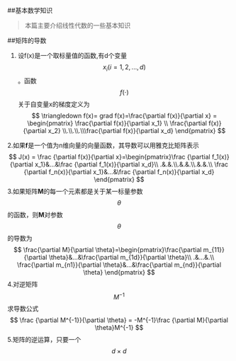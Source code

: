 ##基本数学知识
> 本篇主要介绍线性代数的一些基本知识

##矩阵的导数
1. 设f(x)是一个取标量值的函数,有d个变量$$x_i (i = 1,2,...,d)$$ 。函数$$f(\cdot)$$关于自变量x的梯度定义为
    $$
  \triangledown f(x)= grad f(x)=\frac{\partial f(x)}{\partial x} = 
  \begin{pmatrix}
  \frac{\partial f(x)}{\partial x_1} \\ \frac{\partial f(x)}{\partial x_2} \\.\\.\\.\\\frac{\partial f(x)}{\partial x_d}
  \end{pmatrix}
  $$

2.如果**f**是一个值为n维向量的向量函数，其导数可以用雅克比矩阵表示
   $$
     J(x) = \frac {\partial f(x)}{\partial x}=\begin{pmatrix}\frac {\partial f_1(x)}{\partial x_1}&...&\frac {\partial f_1(x)}{\partial x_d}\\ .&.&.\\.&.&.\\.&.&.\\ \frac {\partial f_n(x)}{\partial x_1}&...&\frac {\partial f_n(x)}{\partial x_d} \end{pmatrix}
   $$
3.如果矩阵**M**的每一个元素都是关于某一标量参数$$\theta$$的函数，则**M**对参数$$\theta$$的导数为
  $$
      \frac{\partial M}{\partial \theta}=\begin{pmatrix}\frac{\partial m_{11}}{\partial \theta}&...&\frac{\partial m_{1d}}{\partial \theta}\\
      .&...&.\\ 
 \frac{\partial m_{n1}}{\partial \theta}&...&\frac{\partial m_{nd}}{\partial \theta} \end{pmatrix}
  $$
4.对逆矩阵$$M^{-1}$$求导数公式
  $$
  \frac {\partial M^{-1}}{\partial \theta} = -M^{-1}\frac {\partial M}{\partial \theta}M^{-1}
  $$
5.矩阵的逆运算，只要一个$$ d \times d$$